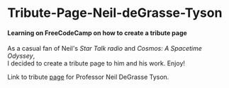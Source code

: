 # Tribute-Page-Neil-deGrasse-Tyson
<h4>Learning on FreeCodeCamp on how to create a tribute page</h4>

<p>As a casual fan of Neil's <i>Star Talk radio</i> and <i>Cosmos: A Spacetime Odyssey</i>,<br >
I decided to create a tribute page to him and his work.  Enjoy!</p>
<p>Link to tribute <a href="https://codepen.io/drewlearnsabout/pen/oevogV"target"_blank">page</a> for Professor Neil DeGrasse Tyson.</p>
